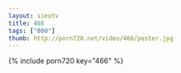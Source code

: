 ```yaml
--- 
layout: sieutv
title: 466
tags: ["000"]
thumb: http://porn720.net/video/466/poster.jpg
---
```

{% include porn720 key="466" %} 
